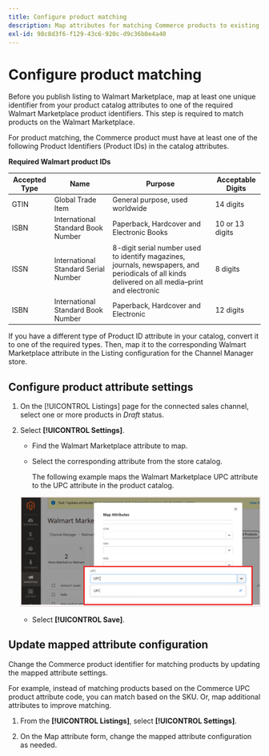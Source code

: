 ```yaml
---
title: Configure product matching
description: Map attributes for matching Commerce products to existing Walmart Marketplace listings
exl-id: 98c8d3f6-f129-43c6-920c-d9c36b0e4a40
---
```


# Configure product matching

Before you publish listing to Walmart Marketplace, map at least one unique identifier from your product catalog attributes to one of the required Walmart Marketplace product identifiers. This step is required to match products on the Walmart Marketplace.

For product matching, the Commerce product must have at least one of the following Product Identifiers (Product IDs) in the catalog attributes.

**Required Walmart product IDs**                                                                                              

| **Accepted Type** | **Name**                             | **Purpose**                                                                                                                                      | **Acceptable Digits** |
|-------------------|--------------------------------------|--------------------------------------------------------------------------------------------------------------------------------------------------|-----------------------|
| GTIN              | Global Trade Item                    | General purpose, used worldwide                                                                                                                  | 14 digits             |
| ISBN              | International Standard Book Number   | Paperback, Hardcover and Electronic Books                                                                                                        | 10 or 13 digits       |
| ISSN              | International Standard Serial Number | 8-digit serial number used to identify magazines, journals, newspapers, and periodicals of all kinds delivered on all media–print and electronic | 8 digits              |
| ISBN              | International Standard Book Number   | Paperback, Hardcover and Electronic                                                                                                              | 12 digits             |

If you have a different type of Product ID attribute in your catalog, convert it to one of the required types. Then, map it to the corresponding Walmart Marketplace attribute in the Listing configuration for the Channel Manager store.

## Configure product attribute settings

1. On the [!UICONTROL Listings] page for the connected sales channel, select one or more products in *Draft* status.

1. Select **[!UICONTROL Settings]**.

   - Find the Walmart Marketplace attribute to map.

   - Select the corresponding attribute from the store catalog.

     The following example maps the Walmart Marketplace UPC attribute to the UPC attribute in the product catalog.  

    ![Map attributes for product match criteria](assets/products-map-attributes-for--match.png)

   - Select **[!UICONTROL Save]**.

## Update mapped attribute configuration

Change the Commerce product identifier for matching products by updating the mapped attribute settings.

For example, instead of matching products based on the Commerce UPC product attribute code, you can match based on the SKU. Or, map additional attributes to improve matching.

1. From the **[!UICONTROL Listings]**, select **[!UICONTROL Settings]**.

1. On the Map attribute form, change the mapped attribute configuration as needed.
